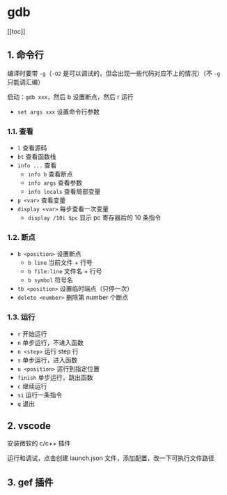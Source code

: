 # gdb

[[toc]]

## 1. 命令行

编译时要带 `-g`（`-O2` 是可以调试的，但会出现一些代码对应不上的情况）（不 `-g` 只能调汇编）

启动：`gdb xxx`，然后 b 设置断点，然后 r 运行

- `set args xxx` 设置命令行参数

### 1.1. 查看

- `l` 查看源码
- `bt` 查看函数栈
- `info ...` 查看
  - `info b` 查看断点
  - `info args` 查看参数
  - `info locals` 查看局部变量
- `p <var>` 查看变量
- `display <var>` 每步查看一次变量
  - `display /10i $pc` 显示 pc 寄存器后的 10 条指令

### 1.2. 断点

- `b <position>` 设置断点
  - `b line` 当前文件 + 行号
  - `b file:line` 文件名 + 行号
  - `b symbol` 符号名
- `tb <position>` 设置临时端点（只停一次）
- `delete <number>` 删除第 number 个断点

### 1.3. 运行

- `r` 开始运行
- `n` 单步运行，不进入函数
- `n <step>` 运行 step 行
- `s` 单步运行，进入函数
- `u <position>` 运行到指定位置
- `finish` 单步运行，跳出函数
- `c` 继续运行
- `si` 运行一条指令
- `q` 退出

## 2. vscode

安装微软的 c/c++ 插件

运行和调试，点击创建 launch.json 文件，添加配置，改一下可执行文件路径

## 3. gef 插件
